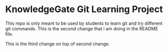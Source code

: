 # KnowledgeGate Git Learning Project

This repo is only meant to be used by students to learn git and try different git commands. 
 This is the second change that i am doing in the README file.

 This is the third change on top of second change.

